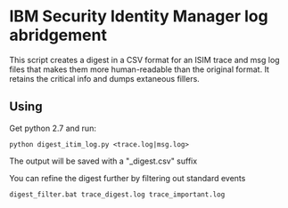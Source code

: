 ﻿# IBM Security Identity Manager log abridgement

This script creates a digest in a CSV format for an ISIM trace and msg log files that makes them more human-readable than the original format.
It retains the critical info and dumps extaneous fillers.

## Using
Get python 2.7 and run:

`python digest_itim_log.py <trace.log|msg.log>`

The output will be saved with a "_digest.csv" suffix

You can refine the digest further by filtering out standard events

`digest_filter.bat trace_digest.log trace_important.log`
